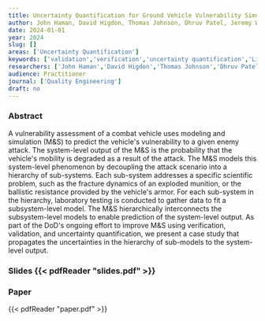```yaml
---
title: Uncertainty Quantification for Ground Vehicle Vulnerability Simulation
author: John Haman, David Higdon, Thomas Johnson, Dhruv Patel, Jeremy Werner
date: 2024-01-01
year: 2024
slug: []
areas: ['Uncertainty Quantification']
keywords: ['validation','verification','uncertainty quantification','Live Fire Test and Evaluation','vulnerability assessment','design of experiments','propagation of uncertainty']
researchers: ['John Haman','David Higdon','Thomas Johnson','Dhruv Patel','Jeremy Werner']
audience: Practitioner
journal: ['Quality Engineering']
draft: no
---
```




### Abstract

A vulnerability assessment of a combat vehicle uses modeling and simulation (M&S) to predict the vehicle's vulnerability to a given enemy attack. The system-level output of the M&S is the probability that the vehicle's mobility is degraded as a result of the attack. The M&S models this system-level phenomenon by decoupling the attack scenario into a hierarchy of sub-systems. Each sub-system addresses a specific scientific problem, such as the fracture dynamics of an exploded munition, or the ballistic resistance provided by the vehicle's armor. For each sub-system in the hierarchy, laboratory testing is conducted to gather data to fit a subsystem-level model.  The M&S hierarchically interconnects the subsystem-level models to enable prediction of the system-level output. As part of the DoD's ongoing effort to improve M&S using verification, validation, and uncertainty quantification, we present a case study that propagates the uncertainties in the hierarchy of sub-models to the system-level output.

### Slides {{< pdfReader "slides.pdf" >}}

### Paper 
 {{< pdfReader "paper.pdf" >}}


